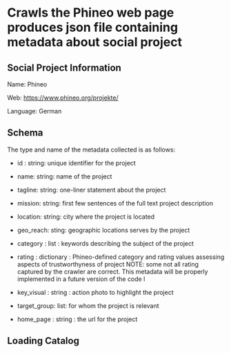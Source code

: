 # Crawls the Phineo web page produces json file containing metadata about social project

## Social Project Information

Name: Phineo

Web: https://www.phineo.org/projekte/

Language: German
 
## Schema 

The type and name of the metadata collected is as follows:

* id : string: unique identifier for the project
* name: string: name of the project
* tagline: string: one-liner statement about the project
* mission: string: first few sentences of the full text project description 
* location: string: city where the project is located
* geo_reach: sting: geographic locations serves by the project
* category : list : keywords describing the subject of the project 
* rating :  dictionary : Phineo-defined category and rating values assessing aspects of trustworthyness of project
NOTE: some not all rating captured by the crawler are correct. 
This metadata will be properly implemented in a future version of the code l 
 
   
* key_visual : string : action photo to highlight the project
* target_group: list: for whom the project is relevant
* home_page : string : the url for the project 
                
## Loading Catalog               



